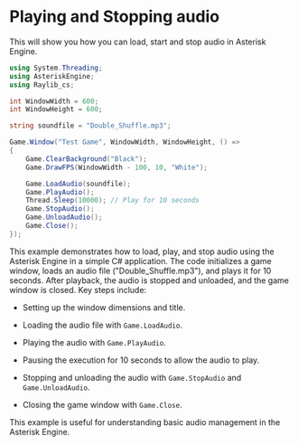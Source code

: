 # Playing and Stopping audio

This will show you how you can load, start and stop audio in Asterisk Engine.

```C#
using System.Threading;
using AsteriskEngine;
using Raylib_cs;

int WindowWidth = 600;
int WindowHeight = 600;

string soundfile = "Double_Shuffle.mp3";

Game.Window("Test Game", WindowWidth, WindowHeight, () =>
{
    Game.ClearBackground("Black");
    Game.DrawFPS(WindowWidth - 100, 10, "White");

    Game.LoadAudio(soundfile);
    Game.PlayAudio();
    Thread.Sleep(10000); // Play for 10 seconds
    Game.StopAudio();
    Game.UnloadAudio();
    Game.Close();
});
```

This example demonstrates how to load, play, and stop audio using the Asterisk Engine in a simple C# application.
The code initializes a game window, loads an audio file ("Double_Shuffle.mp3"), and plays it for 10 seconds.
After playback, the audio is stopped and unloaded, and the game window is closed.
    Key steps include:
- Setting up the window dimensions and title.

- Loading the audio file with `Game.LoadAudio`.
    
- Playing the audio with `Game.PlayAudio`.
    
- Pausing the execution for 10 seconds to allow the audio to play.
    
- Stopping and unloading the audio with `Game.StopAudio` and `Game.UnloadAudio`.
    
- Closing the game window with `Game.Close`.

This example is useful for understanding basic audio management in the Asterisk Engine.